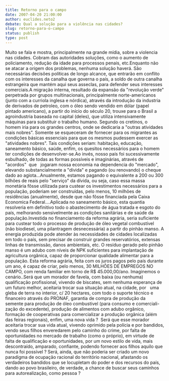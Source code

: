 ```yaml
---
title: Retorno para o campo
date: 2007-04-20 21:00:00
author: euclides.neto2
debate: Qual a solução para a violência nas cidades?
slug: retorno-para-o-campo
status: publish 
type: post
---
```


Muito se fala e mostra, principalmente na grande mídia, sobre a violencia nas cidades. Cobram das autoridades soluções, como o aumento de policiamento, redução da idade para processos penais, etc.Enquanto não se atacar a origem dos problemas, nenhuma solução haverá. São necessárias decisões políticas de longo alcance, que entrarão em conflito com os interesses da canalha que governa o país, a soldo de outra canalha estrangeira que mantém aqui seus asseclas, para defender seus interesses comerciais.A migração interna, resultado da expansão da "revolução verde" perpetrada por grupos multinacionais, principalmente norte-americanos (junto com a curriola inglesa e nórdica), através da introdução da industria de derivados de petroleo, com o óleo sendo vendido em dólar (papel pintado americano), a partir do início do século 20, trouxe para o Brasil a agroindustria baseada no capital (deles), que utiliza intensivamente máquinas para substituir o trabalho humano. Segundo os cretinos, o homem iria para os grandes centros, onde se dedicaria a "outras atividades mais nobres". Somente se esqueceram de fornecer para os migrantes as condições básicas essenciais para que os mesmos pudessem exercer as "atividades nobres". Tais condições seriam: habitação, educação, saneamento básico, saúde, enfim, os quesitos necessários para o homem ter condições de desenvolver-se.Ao invés, nosso país foi sucessivamente esbulhado, de todas as formas possíveis e imaginárias, através de "acordos"  que   jogaram nossa economia na dependencia do "mercado", elevando substancialmente a "dívida" e pagando (ou renovando) o cheque dado ao agiota...Anualmente, estamos pagando o equivalente a 200 ou 300 bilhões de reais pelo "serviço" da dívida, ou seja, caso essa massa monetária fôsse utilizada para custear os investimentos necessários para a população, poderiam ser construídas, pelo menos, 10 milhões de residências (anualmente), desde que não fôsse financiada pela Caixa Economica Federal....Aplicada no saneamento básico, esta quantia resolveria em definitivo todo o abastecimento de água tratada e esgoto do país, melhorando sensivelmente as condições sanitárias e de saúde da população.Investida no financiamento da reforma agrária, seria suficiente para custear todo o processo de produção de óleo vegetal combustível (não biodiesel, uma pilantragem desnecessária) a partir do pinhão manso. A energia produzida pode atender às necessidades de cidades localizadas em todo o país, sem precisar de construir grandes reservatórios, extensas linhas de transmissão, danos ambientais, etc. O resíduo gerado pelo pinhão manso é um adubo com níveis de NPK suficientes para implantação de agricultura orgânica, capaz de proporcionar qualidade alimentar para a população. Esta reforma agrária, feita com os juros pagos pelo país durante um ano, é capaz de criar, pelo menos, 30 MILHÕES DE EMPREGOS NO CAMPO, com renda familiar em torno de R$ 45.000,00/ano. Imaginemos o cenário..Será que um morador de favela, com baixa (ou nenhuma) qualificação profissional, vivendo de biscates, sem nenhuma esperança de um futuro melhor, aceitaria trocar sua situação atual, na cidade, por   uma gleba de terra no interior, c/ 20 hectares, com todo o suporte técnico e financeiro através do PRONAF, garantia de compra de produção da semente para produção de óleo combustivel (para consumo e comerciali-zação do excedente), produção de alimentos com adubo orgânico, formação de cooperativas para comercializar a produção orgânica (além das feiras regionais), enfim, uma nova vida ?  Será que esse morador aceitaria trocar sua vida atual, vivendo oprimido pela polícia e por bandidos, vendo seus filhos enveredarem pelo caminho do crime, por falta de oportunidades no mercado de trabalho (como o próprio), em virtude de falta de qualificação e oportunidades, por um novo estilo de vida, mais descontraído, amparado, confiante, podendo fornecer aos filhos aquilo que nunca foi possível ? Será, ainda, que não poderia ser criado um novo paradigma de ocupação racional do território nacional, afastando os verdadeiros bandidos que se locupletam do poder e dos recursos do país, dando ao povo brasileiro, de verdade, a chance de buscar seus caminhos para autorealização, como pessoa ?
